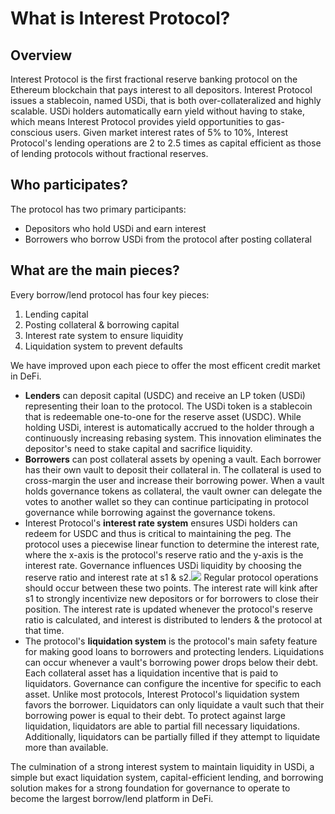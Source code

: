 # What is Interest Protocol?


## Overview
Interest Protocol is the first fractional reserve banking protocol on the Ethereum blockchain that pays interest to all depositors. Interest Protocol issues a stablecoin, named USDi, that is both over-collateralized and highly scalable. USDi holders automatically earn yield without having to stake, which means Interest Protocol provides yield opportunities to gas-conscious users.  Given market interest rates of 5\% to 10\%, Interest Protocol's lending operations are 2 to 2.5 times as capital efficient as those of lending protocols without fractional reserves. 


## Who participates?
The protocol has two primary participants:
* Depositors who hold USDi and earn interest
* Borrowers who borrow USDi from the protocol after posting collateral

## What are the main pieces? 
Every borrow/lend protocol has four key pieces: 
1. Lending capital 
2. Posting collateral & borrowing capital
3. Interest rate system to ensure liquidity
4. Liquidation system to prevent defaults

We have improved upon each piece to offer the most efficent credit market in DeFi.

* **Lenders** can deposit capital (USDC) and receive an LP token (USDi) representing their loan to the protocol. The USDi token is a stablecoin that is redeemable one-to-one for the reserve asset (USDC). While holding USDi, interest is automatically accrued to the holder through a continuously increasing rebasing system. This innovation eliminates the depositor's need to stake capital and sacrifice liquidity. 
* **Borrowers** can post collateral assets by opening a vault. Each borrower has their own vault to deposit their collateral in. The collateral is used to cross-margin the user and increase their borrowing power. When a vault holds governance tokens as collateral, the vault owner can delegate the votes to another wallet so they can continue participating in protocol governance while borrowing against the governance tokens.
* Interest Protocol's **interest rate system** ensures USDi holders can redeem for USDC and thus is critical to maintaining the peg. The protocol uses a piecewise linear function to determine the interest rate, where the x-axis is the protocol's reserve ratio and the y-axis is the interest rate. Governance influences USDi liquidity by choosing the reserve ratio and interest rate at s1 & s2.![](https://i.imgur.com/sHufcmn.png)
 Regular protocol operations should occur between these two points. The interest rate will kink after s1 to strongly incentivize new depositors or for borrowers to close their position. The interest rate is updated whenever the protocol's reserve ratio is calculated, and interest is distributed to lenders & the protocol at that time.  
* The protocol's **liquidation system** is the protocol's main safety feature for making good loans to borrowers and protecting lenders. Liquidations can occur whenever a vault's borrowing power drops below their debt. Each collateral asset has a liquidation incentive that is paid to liquidators. Governance can configure the incentive for specific to each asset. Unlike most protocols, Interest Protocol's liquidation system favors the borrower. Liquidators can only liquidate a vault such that their borrowing power is equal to their debt. To protect against large liquidation, liquidators are able to partial fill necessary liquidations. Additionally, liquidators can be partially filled if they attempt to liquidate more than available. 

The culmination of a strong interest system to maintain liquidity in USDi, a simple but exact liquidation system, capital-efficient lending, and borrowing solution makes for a strong foundation for governance to operate to become the largest borrow/lend platform in DeFi. 







